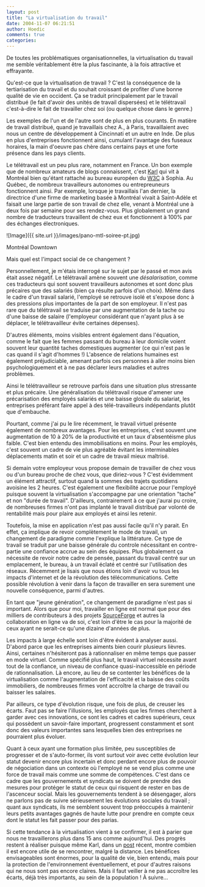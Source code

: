 ```yaml
---
layout: post
title: "La virtualisation du travail"
date: 2004-11-07 06:21:51
author: Hoedic
comments: true
categories: 
---
```



De toutes les problématiques organisationnelles, la virtualisation du travail me semble véritablement être la plus fascinante, à la fois attractive et effrayante.

Qu'est-ce que la virtualisation de travail ? C'est la conséquence de la tertiarisation du travail et du souhait croissant de profiter d'une bonne qualité de vie en occident. Ça se traduit principalement par le travail distribué (le fait d'avoir des unités de travail dispersées) et le télétravail c'est-à-dire le fait de travailler chez soi (ou quelque chose dans le genre.)

Les exemples de l'un et de l'autre sont de plus en plus courants. En matière de travail distribué, quand je travaillais chez A., à Paris, travaillaient avec nous un centre de développement à Cincinnati et un autre en Inde. De plus en plus d'entreprises fonctionnent ainsi, cumulant l'avantage des fuseaux horaires, la main d'oeuvre pas chère dans certains pays et une forte présence dans les pays clients.

Le télétravail est un peu plus rare, notamment en France. Un bon exemple que de nombreux amateurs de blogs connaissent, c'est [Karl](http://www.la-grange.net/) qui vit à Montréal bien qu'étant rattaché au bureau européen du [W3C](http://www.w3.org/) à Sophia. Au Québec, de nombreux travailleurs autonomes ou entrepreuneurs fonctionnent ainsi. Par exemple, lorsque je travaillais l'an dernier, la directrice d'une firme de marketing basée à Montréal vivait à Saint-Adèle et faisait une large partie de son travail de chez elle, venant à Montréal une à deux fois par semaine pour ses rendez-vous. Plus globalement un grand nombre de traducteurs travaillent de chez eux et fonctionnent à 100% par des échanges électroniques.

![Image]({{ site.url }}/images/pano-mtl-soiree-pt.jpg)
<div class="photoattrib">Montréal Downtown</div>



Mais quel est l'impact social de ce changement ?

Personnellement, je m'étais interrogé sur le sujet par le passé et mon avis était assez négatif. Le télétravail amène souvent une *désalarisation*, comme ces traducteurs qui sont souvent travailleurs autonomes et sont donc plus précaires que des salariés (bien ça résulte parfois d'un choix). Même dans le cadre d'un travail salarié, l'employé se retrouve isolé et s'expose donc à des pressions plus importantes de la part de son employeur. Il n'est pas rare que du télétravail se traduise par une augmentation de la tache ou d'une baisse de salaire (l'employeur considérant que n'ayant plus à se déplacer, le télétravailleur évite certaines dépenses).

D'autres éléments, moins visibles entrent également dans l'équation, comme le fait que les femmes passant du bureau à leur domicile voient souvent leur quantité taches domestiques augmenter (ce qui n'est pas le cas quand il s'agit d'hommes !) L'absence de relations humaines est également préjudiciable, amenant parfois ces personnes à aller moins bien psychologiquement et à ne pas déclarer leurs maladies et autres problèmes.

Ainsi le télétravailleur se retrouve parfois dans une situation plus stressante et plus précaire. Une généralisation du télétravail  risque d'amener une précarisation des employés salariés et une baisse globale du salariat, les entreprises préférant faire appel à des télé-travailleurs indépendants plutôt que d'embauche.

Pourtant, comme j'ai pu le lire récemment, le travail virtuel présente également de nombreux avantages. Pour les entreprises, c'est souvent une augmentation de 10 à 20% de la productivité et un taux d'absentéisme plus faible. C'est bien entendu des immobilisations en moins. Pour les employés, c'est souvent un cadre de vie plus agréable évitant les interminables déplacements matin et soir et un cadre de travail mieux maîtrisé.

Si demain votre employeur vous propose demain de travailler de chez vous ou d'un bureau proche de chez vous, que diriez-vous ? C'est évidemment un élément attractif, surtout quand la sommes des trajets quotidiens avoisine les 2 heures. C'est également une flexibilité accrue pour l'employé puisque souvent la virtualisation s'accompagne par une orientation "tache" et non "durée de travail". D'ailleurs, contrairement à ce que j'aurai pu croire, de nombreuses firmes n'ont pas implanté le travail distribué par volonté de rentabilité mais pour plaire aux employés et ainsi les retenir.

Toutefois, la mise en application n'est pas aussi facile qu'il n'y parait. En effet, ça implique de revoir complètement le mode de travail, un changement de paradigme comme l'explique la littérature. Ce type de travail se traduit par une baisse générale du controle nécessitant en contre-partie une confiance accrue au sein des équipes. Plus globalement ça nécessite de revoir notre cadre de pensée, passant du travail centré sur un emplacement, le bureau, à un travail éclaté et centré sur l'utilisation des réseaux. Récemment je lisais que nous étions loin d'avoir vu tous les impacts d'internet et de la révolution des télécommunications. Cette possible révolution à venir dans la façon de travailler en sera surement une nouvelle conséquence, parmi d'autres.

En tant que "jeune génération", ce changement de paradigme n'est pas si important. Alors que pour moi, travailler en ligne est normal que pour des milliers de contributeurs à des projets [SourceForge](http://sourceforge.net/) et autres la collaboration en ligne va de soi, c'est loin d'être le cas pour la majorité de ceux ayant ne serait-ce qu'une dizaine d'années de plus.

Les impacts à large échelle sont loin d'être évident à analyser aussi. D'abord parce que les entreprises aiments bien courir plusieurs lièvres. Ainsi, certaines n'hésiteront pas à rationnaliser en même temps que passer en mode virtuel. Comme spécifié plus haut, le travail virtuel nécessite avant tout de la confiance, un niveau de confiance quasi-inaccessible en période de rationnalisation. Là encore, au lieu de se contenter les bénéfices de la virtualisation comme l'augmentation de l'efficacité et la baisse des coûts immobiliers, de nombreuses firmes vont accroître la charge de travail ou baisser les salaires.

Par ailleurs, ce type d'évolution risque, une fois de plus, de creuser les écarts. Faut pas se faire l'illusions, les employés que les firmes cherchent à garder avec ces innovations, ce sont les cadres et cadres supérieurs, ceux qui possèdent un savoir-faire important, progressent constamment et sont donc des valeurs importantes sans lesquelles bien des entreprises ne pourraient plus évoluer.

Quant à ceux ayant une formation plus limitée, peu susceptibles de progresser et de s'auto-former, ils vont surtout voir avec cette évolution leur statut devenir encore plus incertain et donc perdant encore plus de pouvoir de négociation dans un contexte où l'employé ne se vend plus comme une force de travail mais comme une somme de compétences. C'est dans ce cadre que les gouvernements et syndicats se doivent de prendre des mesures pour protéger le statut de ceux qui risquent de rester en bas de l'ascenceur social. Mais les gouvernements tendent à se désengager, alors ne parlons pas de suivre sérieusement les évolutions sociales du travail ; quant aux syndicats, ils me semblent souvent trop préoccupés à maintenir leurs petits avantages gagnés de haute lutte pour prendre en compte ceux dont le statut les fait passer pour des parias.

Si cette tendance à la virtualisation vient à se confirmer, il est à parier que nous ne travaillerons plus dans 15 ans comme aujourd'hui. Des progrès restent à réaliser puisque même Karl, dans un [post](http://www.la-grange.net/2004/11/02.html#travailler) récent, montre combien il est encore utile de se rencontrer, malgré la distance. Les bénéfices envisageables sont énormes, pour la qualité de vie, bien entendu, mais pour la protection de l'environnement éventuellement, et pour d'autres raisons qui ne nous sont pas encore claires. Mais il faut veiller à ne pas accroître les écarts, déjà très importants, au sein de la population ! À suivre...